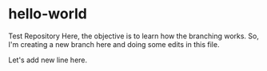 # hello-world
Test Repository
Here, the objective is to learn how the branching works. So, I'm creating a new branch here and doing some edits in this file.

Let's add new line here.
